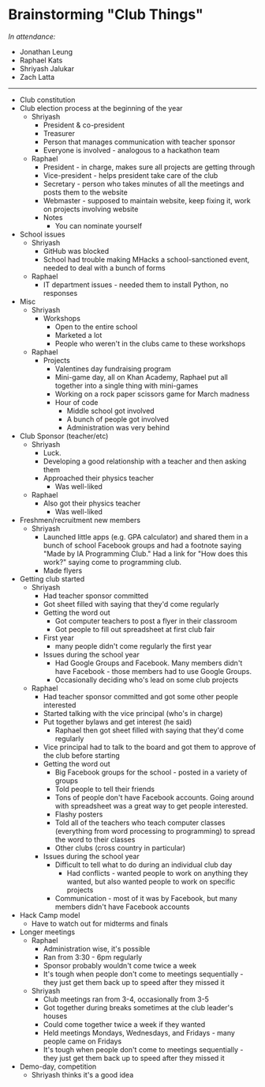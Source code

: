 # Brainstorming "Club Things"

_In attendance:_

- Jonathan Leung
- Raphael Kats
- Shriyash Jalukar
- Zach Latta

-------------------------------------------------------------------------------

- Club constitution
- Club election process at the beginning of the year
  - Shriyash
    - President & co-president
    - Treasurer
    - Person that manages communication with teacher sponsor
    - Everyone is involved - analogous to a hackathon team
  - Raphael
    - President - in charge, makes sure all projects are getting through
    - Vice-president - helps president take care of the club
    - Secretary - person who takes minutes of all the meetings and posts them to
      the website
    - Webmaster - supposed to maintain website, keep fixing it, work on projects
      involving website
    - Notes
      - You can nominate yourself
- School issues
  - Shriyash
    - GitHub was blocked
    - School had trouble making MHacks a school-sanctioned event, needed to deal
      with a bunch of forms
  - Raphael
    - IT department issues - needed them to install Python, no responses
- Misc
  - Shriyash
    - Workshops
      - Open to the entire school
      - Marketed a lot
      - People who weren't in the clubs came to these workshops
  - Raphael
    - Projects
      - Valentines day fundraising program
      - Mini-game day, all on Khan Academy, Raphael put all together into a
        single thing with mini-games
      - Working on a rock paper scissors game for March madness
      - Hour of code
        - Middle school got involved
        - A bunch of people got involved
        - Administration was very behind
- Club Sponsor (teacher/etc)
  - Shriyash
    - Luck.
    - Developing a good relationship with a teacher and then asking them
    - Approached their physics teacher
      - Was well-liked
  - Raphael
    - Also got their physics teacher
      - Was well-liked
- Freshmen/recruitment new members
  - Shriyash
    - Launched little apps (e.g. GPA calculator) and shared them in a bunch of
      school Facebook groups and had a footnote saying "Made by IA Programming
      Club." Had a link for "How does this work?" saying come to programming
      club.
    - Made flyers
- Getting club started
  - Shriyash
    - Had teacher sponsor committed
    - Got sheet filled with saying that they'd come regularly
    - Getting the word out
      - Got computer teachers to post a flyer in their classroom
      - Got people to fill out spreadsheet at first club fair
    - First year
      - many people didn't come regularly the first year
    - Issues during the school year
      - Had Google Groups and Facebook. Many members didn't have Facebook -
        those members had to use Google Groups.
      - Occasionally deciding who's lead on some club projects
  - Raphael
    - Had teacher sponsor committed and got some other people interested
    - Started talking with the vice principal (who's in charge)
    - Put together bylaws and get interest (he said)
      - Raphael then got sheet filled with saying that they'd come regularly
    - Vice principal had to talk to the board and got them to approve of the
      club before starting
    - Getting the word out
      - Big Facebook groups for the school - posted in a variety of groups
      - Told people to tell their friends
      - Tons of people don't have Facebook accounts. Going around with
        spreadsheet was a great way to get people interested.
      - Flashy posters
      - Told all of the teachers who teach computer classes (everything from
        word processing to programming) to spread the word to their classes
      - Other clubs (cross country in particular)
    - Issues during the school year
      - Difficult to tell what to do during an individual club day
        - Had conflicts - wanted people to work on anything they wanted, but
          also wanted people to work on specific projects
      - Communication - most of it was by Facebook, but many members didn't have
        Facebook accounts
- Hack Camp model
  - Have to watch out for midterms and finals
- Longer meetings
  - Raphael
    - Administration wise, it's possible
    - Ran from 3:30 - 6pm regularly
    - Sponsor probably wouldn't come twice a week
    - It's tough when people don't come to meetings sequentially - they just get
      them back up to speed after they missed it
  - Shriyash
    - Club meetings ran from 3-4, occasionally from 3-5
    - Got together during breaks sometimes at the club leader's houses
    - Could come together twice a week if they wanted
    - Held meetings Mondays, Wednesdays, and Fridays - many people came on
      Fridays
    - It's tough when people don't come to meetings sequentially - they just get
      them back up to speed after they missed it
- Demo-day, competition
  - Shriyash thinks it's a good idea
